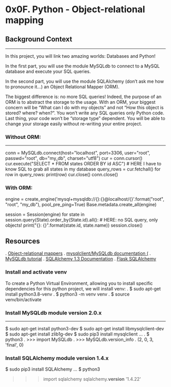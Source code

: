 # 0x0F. Python - Object-relational mapping
## Background Context
----------------------
In this project, you will link two amazing worlds: Databases and Python!

In the first part, you will use the module MySQLdb to connect to a MySQL database and execute your SQL queries.

In the second part, you will use the module SQLAlchemy (don’t ask me how to pronounce it…) an Object Relational Mapper (ORM).

The biggest difference is: no more SQL queries! Indeed, the purpose of an ORM is to abstract the storage to the usage. With an ORM, your biggest concern will be “What can I do with my objects” and not “How this object is stored? where? when?”. You won’t write any SQL queries only Python code. Last thing, your code won’t be “storage type” dependent. You will be able to change your storage easily without re-writing your entire project.

### Without ORM:
--------------
conn = MySQLdb.connect(host="localhost", port=3306, user="root", passwd="root", db="my_db", charset="utf8")
cur = conn.cursor()
cur.execute("SELECT * FROM states ORDER BY id ASC") # HERE I have to know SQL to grab all states in my database
query_rows = cur.fetchall()
for row in query_rows:
    print(row)
cur.close()
conn.close()


### With ORM:
engine = create_engine('mysql+mysqldb://{}:{}@localhost/{}'.format("root", "root", "my_db"), pool_pre_ping=True)
Base.metadata.create_all(engine)

session = Session(engine)
for state in session.query(State).order_by(State.id).all(): # HERE: no SQL query, only objects!
    print("{}: {}".format(state.id, state.name))
session.close()

## Resources
. [Object-relational mappers](https://www.fullstackpython.com/object-relational-mappers-orms.html )
. [mysqlclient/MySQLdb documentation (](https://mysqlclient.readthedocs.io/ )
. [MySQLdb tutorial](https://www.mikusa.com/python-mysql-docs/index.html )
. [SQLAlchemy 1.3 Documentation](https://docs.sqlalchemy.org/en/13/orm/tutorial.html)
. [Flask SQLAlchemy](https://www.youtube.com/playlist?list=PLXmMXHVSvS-BlLA5beNJojJLlpE0PJgCW)

### Install and activate venv
To create a Python Virtual Environment, allowing you to install specific dependencies for this python project, we will install venv:
. $ sudo apt-get install python3.8-venv
. $ python3 -m venv venv
. $ source venv/bin/activate
### Install MySQLdb module version 2.0.x
-----------------------------------------------------------
$ sudo apt-get install python3-dev
$ sudo apt-get install libmysqlclient-dev
$ sudo apt-get install zlib1g-dev
$ sudo pip3 install mysqlclient
...
. $ python3
. >>> import MySQLdb
. >>> MySQLdb.version_info 
. (2, 0, 3, 'final', 0)

### Install SQLAlchemy module version 1.4.x
$ sudo pip3 install SQLAlchemy
...
$ python3
>>> import sqlalchemy
>>> sqlalchemy.__version__ 
'1.4.22'
